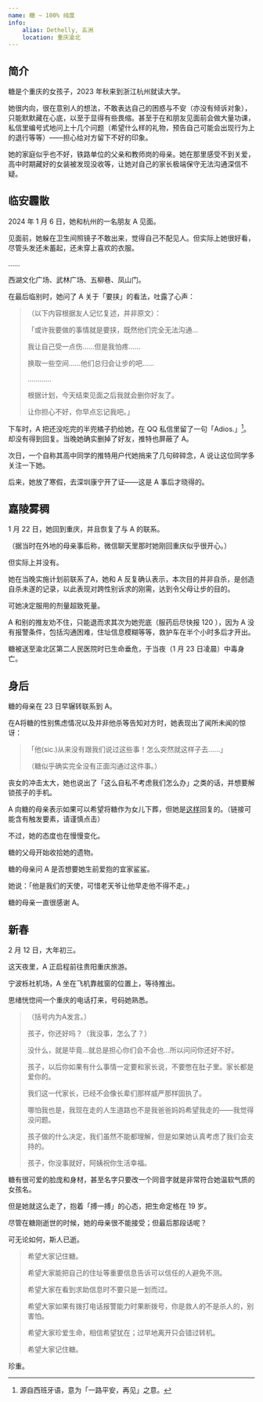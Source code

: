 ```yaml
---
name: 糖 ~ 100% 纯度
info:
    alias: Dethelly, 五洲
    location: 重庆渝北
---
```


## 简介

糖是个重庆的女孩子，2023 年秋来到浙江杭州就读大学。

她很内向，很在意别人的想法，不敢表达自己的困惑与不安（亦没有倾诉对象），只能默默藏在心底，以至于显得有些畏缩。甚至于在和朋友见面前会做大量功课，私信里编号式地问上十几个问题（希望什么样的礼物，预告自己可能会出现行为上的退行等等）——担心给对方留下不好的印象。

她的家庭似乎也不好，铁路单位的父亲和教师岗的母亲。她在那里感受不到关爱，高中时期藏好的女装被发现没收等，让她对自己的家长极端保守无法沟通深信不疑。

## 临安霾散

2024 年 1 月 6 日，她和杭州的一名朋友 A 见面。

见面前，她躲在卫生间照镜子不敢出来，觉得自己不配见人。但实际上她很好看，尽管头发还未蓄起，还未穿上喜欢的衣服。

……

西湖文化广场、武林广场、五柳巷、凤山门。

在最后临别时，她问了 A 关于「要挟」的看法，吐露了心声：

>（以下内容根据友人记忆复述，并非原文）：
>
> 「或许我要做的事情就是要挟，既然他们完全无法沟通…
> 
> 我让自己受一点伤……但是我怕疼……
>
> 换取一些空间……他们总归会让步的吧……
>
> …………
>
> 根据计划，今天结束见面之后我就会删你好友了。
>
> 让你担心不好，你早点忘记我吧。」

下车时，A 把还没吃完的半兜橘子扔给她，在 QQ 私信里留了一句「Adios.」[^1]。却没有得到回复。当晚她确实删掉了好友，推特也屏蔽了 A。

次日，一个自称其高中同学的推特用户代她捎来了几句碎碎念，A 说让这位同学多关注一下她。

后来，她放了寒假，去深圳康宁开了证——这是 A 事后才晓得的。

## 嘉陵雾稠

1 月 22 日，她回到重庆，并且恢复了与 A 的联系。

（据当时在外地的母亲事后称，微信聊天里那时她刚回重庆似乎很开心。）

但实际上并没有。

她在当晚实施计划前联系了A，她和 A 反复确认表示，本次目的并非自杀，是创造自杀未遂的记录，以此表现对跨性别诉求的刚需，达到令父母让步的目的。

可她决定服用的剂量超致死量。

A 和别的推友劝不住，只能退而求其次为她兜底（服药后尽快报 120 ），因为 A 没有报警条件，包括沟通困难，住址信息模糊等等，救护车在半个小时多后才开出。

糖被送至渝北区第二人民医院时已生命垂危，于当夜（1 月 23 日凌晨）中毒身亡。

## 身后

糖的母亲在 23 日早辗转联系到 A。

在A将糖的性别焦虑情况以及并非他杀等告知对方时，她表现出了闻所未闻的惊讶：

> 「他(sic.)从来没有跟我们说过这些事！怎么突然就这样子去……」
>
> （糖似乎确实完全没有正面沟通过这件事。）

丧女的冲击太大，她也说出了「这么自私不考虑我们怎么办」之类的话，并想要解锁孩子的手机。

A 向糖的母亲表示如果可以希望将糖作为女儿下葬，但她是[这样](https://twitter.com/KiraRettosei/status/1749728762261012752?s=19)回复的。（链接可能含有触发要素，请谨慎点击）

不过，她的态度也在慢慢变化。

糖的父母开始收拾她的遗物。

糖的母亲问 A 是否想要她生前爱抱的宜家鲨鲨。

她说：「他是我们的天使，可惜老天爷让他早走他不得不走。」

糖的母亲一直很感谢 A。

## 新春

2 月 12 日，大年初三。

这天夜里，A 正启程前往贵阳重庆旅游。

宁波栎社机场，A 坐在飞机靠舷窗的位置上，等待推出。

思绪恍惚间一个重庆的电话打来，号码她熟悉。

> （括号内为A发言。）
>
> 孩子，你还好吗？（我没事，怎么了？）
>
> 没什么，就是毕竟...就总是担心你们会不会也...所以问问你还好不好。
> 
> 孩子，以后你如果有什么事情一定要和家长说，不要憋在肚子里。家长都是爱你的。
> 
> 我们这一代家长，已经不会像长辈们那样威严那样固执了。
> 
> 哪怕我也是，我现在走的人生道路也不是我爸爸妈妈希望我走的——我觉得没问题。
> 
> 孩子做的什么决定，我们虽然不能都理解，但是如果她认真考虑了我们会支持的。
> 
> 孩子，你没事就好，阿姨祝你生活幸福。

糖有很可爱的脸庞和身材，甚至名字只要改一个同音字就是非常符合她温软气质的女孩名。

但是她就这么走了，抱着「搏一搏」的心态，把生命定格在 19 岁。

尽管在糖刚逝世的时候，她的母亲很不能接受；但最后那段话呢？

可无论如何，斯人已逝。

> 希望大家记住糖。
> 
> 希望大家能把自己的住址等重要信息告诉可以信任的人避免不测。
> 
> 希望大家在看到求助信息时不要只是一划而过。
> 
> 希望大家如果有拨打电话报警能力时果断拨号，你是救人的不是杀人的，别害怕。
> 
> 希望大家珍爱生命，相信希望犹在；过早地离开只会错过转机。
> 
> 希望大家记住糖。

珍重。

[^1]: 源自西班牙语，意为「一路平安，再见」之意。

<!-- 条目贡献：[KiraRettosei](http://github.com/KiraRettosei) -->
<!-- 本条目贡献前端匿名 -->
